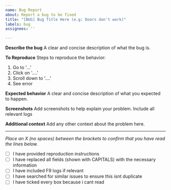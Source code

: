 ```yaml
---
name: Bug Report
about: Report a bug to be fixed
title: "[BUG] Bug Title Here (e.g: Doors don't work)"
labels: bug
assignees: ''

---
```


**Describe the bug**
A clear and concise description of what the bug is.

**To Reproduce**
Steps to reproduce the behavior:
1. Go to '...'
2. Click on '....'
3. Scroll down to '....'
4. See error

**Expected behavior**
A clear and concise description of what you expected to happen.

**Screenshots**
Add screenshots to help explain your problem.
Include all relevant logs

**Additional context**
Add any other context about the problem here.

---
*Place an X (no spaces) between the brackets to confirm that you have read the lines below.*
- [ ] I have provided reproduction instructions
- [ ] I have replaced all fields (shown with CAPITALS) with the necessary information
- [ ] I have included F9 logs if relevant
- [ ] I have searched for similar issues to ensure this isnt duplicate
- [ ] I have ticked every box because i cant read
